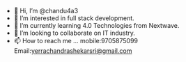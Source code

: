 - 👋 Hi, I’m @chandu4a3
- 👀 I’m interested in full stack development.
- 🌱 I’m currently learning 4.0 Technologies from Nextwave.
- 💞️ I’m looking to collaborate on IT industry.
- 📫 How to reach me ...
mobile:9705875099
Email:yerrachandrashekarsri@gmail.com
<!---
chandu4a3/chandu4a3 is a ✨ special ✨ repository because its `README.md` (this file) appears on your GitHub profile.
You can click the Preview link to take a look at your changes.
--->
